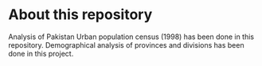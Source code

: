 # About this repository

Analysis of Pakistan Urban population census (1998) has been done in this repository. Demographical analysis of provinces and divisions has been done in this project.
